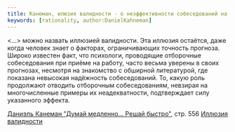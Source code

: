 ```yaml
---
title: Канеман, илюзия валидности - о неэффективности собеседований на работу
keywords: [rationality, author:DanielKahneman]
---
```

<...> можно назвать иллюзией валидности. Эта иллюзия остаётся, даже когда человек
знает о факторах, ограничивающих точность прогноза. Широко известен факт, что психологи,
проводящие отборочные собеседования при приёме на работу, часто весьма уверены в своих
прогнозах, несмотря на знакомство с обширной литературой, где показана невысокая надёжность
собеседований. То, какую роль продолжают отводить отборочным собеседованиям, невзирая на
многочисленные примеры их неадекватности, подтверждает силу указанного эффекта.

[Даниэль Канеман "Думай медленно... Решай быстро"](pxfc.md), стр. 556
[Иллюзия валидности](o4q8.md)